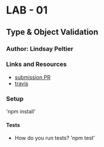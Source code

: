 # LAB - 01

## Type & Object Validation

### Author: Lindsay Peltier

### Links and Resources

- [submission PR](https://github.com/LindsayPeltier-401-advanced-javascript/Apprenti-401-Lab-01/pull/1)
- [travis](https://www.travis-ci.com/LindsayPeltier-401-advanced-javascript/Apprenti-401-Lab-01/builds/144381809)

### Setup

'npm install'

#### Tests

- How do you run tests?
  'npm test'
